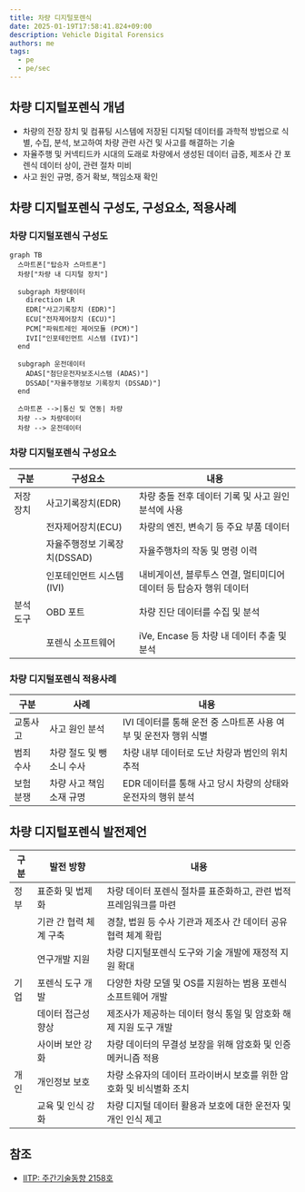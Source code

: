 ```yaml
---
title: 차량 디지털포렌식
date: 2025-01-19T17:58:41.824+09:00
description: Vehicle Digital Forensics
authors: me
tags:
  - pe
  - pe/sec
---
```


## 차량 디지털포렌식 개념

- 차량의 전장 장치 및 컴퓨팅 시스템에 저장된 디지털 데이터를 과학적 방법으로 식별, 수집, 분석, 보고하여 차량 관련 사건 및 사고를 해결하는 기술
- 자율주행 및 커넥티드카 시대의 도래로 차량에서 생성된 데이터 급증, 제조사 간 포렌식 데이터 상이, 관련 절차 미비
- 사고 원인 규명, 증거 확보, 책임소재 확인

## 차량 디지털포렌식 구성도, 구성요소, 적용사례

### 차량 디지털포렌식 구성도

```mermaid
graph TB
  스마트폰["탑승자 스마트폰"]
  차량["차량 내 디지털 장치"]

  subgraph 차량데이터
    direction LR
    EDR["사고기록장치 (EDR)"]
    ECU["전자제어장치 (ECU)"]
    PCM["파워트레인 제어모듈 (PCM)"]
    IVI["인포테인먼트 시스템 (IVI)"]
  end

  subgraph 운전데이터
    ADAS["첨단운전자보조시스템 (ADAS)"]
    DSSAD["자율주행정보 기록장치 (DSSAD)"]
  end

  스마트폰 -->|통신 및 연동| 차량
  차량 --> 차량데이터
  차량 --> 운전데이터
```

### 차량 디지털포렌식 구성요소

| 구분 | 구성요소 | 내용 |
| --- | --- | --- |
| 저장 장치 | 사고기록장치(EDR) | 차량 충돌 전후 데이터 기록 및 사고 원인 분석에 사용 |
| | 전자제어장치(ECU) | 차량의 엔진, 변속기 등 주요 부품 데이터 |
| | 자율주행정보 기록장치(DSSAD) | 자율주행차의 작동 및 명령 이력 |
| | 인포테인먼트 시스템(IVI) | 내비게이션, 블루투스 연결, 멀티미디어 데이터 등 탑승자 행위 데이터 |
| 분석 도구 | OBD 포트 | 차량 진단 데이터를 수집 및 분석 |
| | 포렌식 소프트웨어 | iVe, Encase 등 차량 내 데이터 추출 및 분석 |

### 차량 디지털포렌식 적용사례

| 구분 | 사례 | 내용 |
| --- | --- | --- |
| 교통사고 | 사고 원인 분석 | IVI 데이터를 통해 운전 중 스마트폰 사용 여부 및 운전자 행위 식별 |
| 범죄 수사 | 차량 절도 및 뺑소니 수사 | 차량 내부 데이터로 도난 차량과 범인의 위치 추적 |
| 보험 분쟁 | 차량 사고 책임 소재 규명 | EDR 데이터를 통해 사고 당시 차량의 상태와 운전자의 행위 분석 |

## 차량 디지털포렌식 발전제언

| 구분 | 발전 방향 | 내용 |
| --- | --- | --- |
| 정부 | 표준화 및 법제화 | 차량 데이터 포렌식 절차를 표준화하고, 관련 법적 프레임워크를 마련 |
| | 기관 간 협력 체계 구축 | 경찰, 법원 등 수사 기관과 제조사 간 데이터 공유 협력 체계 확립 |
| | 연구개발 지원 | 차량 디지털포렌식 도구와 기술 개발에 재정적 지원 확대 |
| 기업 | 포렌식 도구 개발 | 다양한 차량 모델 및 OS를 지원하는 범용 포렌식 소프트웨어 개발 |
| | 데이터 접근성 향상 | 제조사가 제공하는 데이터 형식 통일 및 암호화 해제 지원 도구 개발 |
| | 사이버 보안 강화 | 차량 데이터의 무결성 보장을 위해 암호화 및 인증 메커니즘 적용 |
| 개인 | 개인정보 보호 | 차량 소유자의 데이터 프라이버시 보호를 위한 암호화 및 비식별화 조치 |
| | 교육 및 인식 강화 | 차량 디지털 데이터 활용과 보호에 대한 운전자 및 개인 인식 제고 |

## 참조

- [IITP: 주간기술동향 2158호](https://iitp.kr/kr/1/knowledge/periodicalViewA.it?searClassCode=B_ITA_01&masterCode=publication&identifier=1343)
